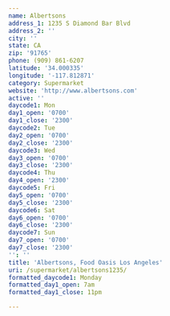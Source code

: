 ```yaml
---
name: Albertsons
address_1: 1235 S Diamond Bar Blvd
address_2: ''
city: ''
state: CA
zip: '91765'
phone: (909) 861-6207
latitude: '34.000335'
longitude: '-117.812871'
category: Supermarket
website: 'http://www.albertsons.com'
active: ''
daycode1: Mon
day1_open: '0700'
day1_close: '2300'
daycode2: Tue
day2_open: '0700'
day2_close: '2300'
daycode3: Wed
day3_open: '0700'
day3_close: '2300'
daycode4: Thu
day4_open: '2300'
daycode5: Fri
day5_open: '0700'
day5_close: '2300'
daycode6: Sat
day6_open: '0700'
day6_close: '2300'
daycode7: Sun
day7_open: '0700'
day7_close: '2300'
'': ''
title: 'Albertsons, Food Oasis Los Angeles'
uri: /supermarket/albertsons1235/
formatted_daycode1: Monday
formatted_day1_open: 7am
formatted_day1_close: 11pm

---
```

